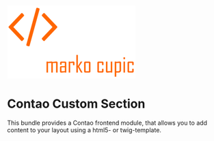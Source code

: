 ![Logo](https://github.com/markocupic/markocupic/blob/main/logo.png)

# Contao Custom Section
This bundle provides a Contao frontend module, that allows you to add content to your layout using a html5- or twig-template.
